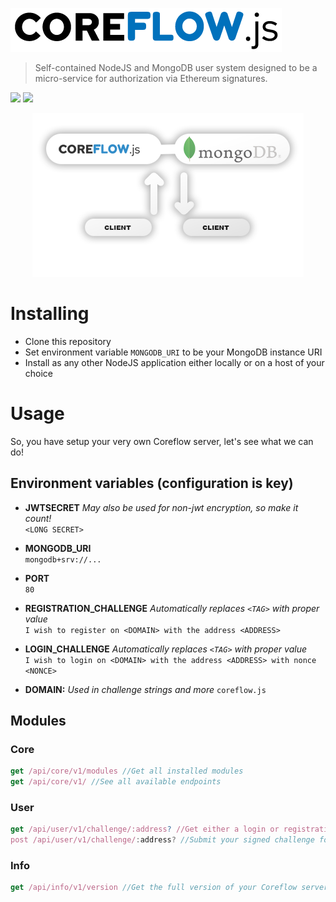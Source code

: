 <a href="http://auth.dappjump.io"><img src="https://github.com/dappjumper/coreflow/blob/master/dist/logo.png" title="Auth Server" alt="Auth Server"></a>
> Self-contained NodeJS and MongoDB user system designed to be a micro-service for authorization via Ethereum signatures.

<img src="https://img.shields.io/github/package-json/keywords/dappjumper/coreflow?style=for-the-badge"> <img src="https://img.shields.io/github/package-json/v/dappjumper/coreflow?style=for-the-badge"> 

<p align="center"><img src="https://github.com/dappjumper/coreflow/blob/master/dist/readme_hero_v2.png" title="Microservice architecture" alt="Microservice architecture"></p>

# Installing

- Clone this repository
- Set environment variable `MONGODB_URI` to be your MongoDB instance URI
- Install as any other NodeJS application either locally or on a host of your choice

# Usage

So, you have setup your very own Coreflow server, let's see what we can do!


## Environment variables (configuration is key)

- **JWTSECRET** *May also be used for non-jwt encryption, so make it count!*  
`<LONG SECRET>`  

- **MONGODB_URI**  
`mongodb+srv://...`  

- **PORT**  
`80`  

- **REGISTRATION_CHALLENGE** *Automatically replaces `<TAG>` with proper value*  
`I wish to register on <DOMAIN> with the address <ADDRESS>`  

- **LOGIN_CHALLENGE** *Automatically replaces `<TAG>` with proper value*  
`I wish to login on <DOMAIN> with the address <ADDRESS> with nonce <NONCE>`  

- **DOMAIN:**  *Used in challenge strings and more*
`coreflow.js`  

## Modules

### Core
```JavaScript
get /api/core/v1/modules //Get all installed modules
get /api/core/v1/ //See all available endpoints
```
### User
```JavaScript
get /api/user/v1/challenge/:address? //Get either a login or registration challenge to be signed by the client
post /api/user/v1/challenge/:address? //Submit your signed challenge for verification (returns JWT Token)
```

### Info
```JavaScript
get /api/info/v1/version //Get the full version of your Coreflow server
```